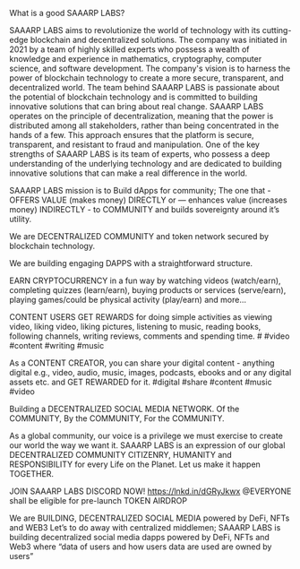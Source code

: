 What is a good SAAARP LABS?

SAAARP LABS aims to revolutionize the world of technology with its cutting-edge blockchain and decentralized solutions. The company was initiated in 2021 by a team of highly skilled experts who possess a wealth of knowledge and experience in mathematics, cryptography, computer science, and software development. The company's vision is to harness the power of blockchain technology to create a more secure, transparent, and decentralized world. The team behind SAAARP LABS is passionate about the potential of blockchain technology and is committed to building innovative solutions that can bring about real change. SAAARP LABS operates on the principle of decentralization, meaning that the power is distributed among all stakeholders, rather than being concentrated in the hands of a few. This approach ensures that the platform is secure, transparent, and resistant to fraud and manipulation. One of the key strengths of SAAARP LABS is its team of experts, who possess a deep understanding of the underlying technology and are dedicated to building innovative solutions that can make a real difference in the world.

SAAARP LABS mission is to Build dApps for community; The one that - OFFERS VALUE (makes money) DIRECTLY or — enhances value (increases money) INDIRECTLY - to COMMUNITY and builds sovereignty around it’s utility. 

We are DECENTRALIZED COMMUNITY and token network secured by blockchain technology.


We are building engaging DAPPS with a straightforward structure.


EARN CRYPTOCURRENCY in a fun way by watching videos (watch/earn), completing quizzes (learn/earn), buying products or services (serve/earn), playing games/could be physical activity (play/earn) and more…


CONTENT USERS GET REWARDS for doing simple activities as viewing video, liking video, liking pictures, listening to music, reading books, following channels, writing reviews, comments and spending time. # #video #content #writing #music


As a CONTENT CREATOR, you can share your digital content - anything digital e.g., video, audio, music, images, podcasts, ebooks and or any digital assets etc. and GET REWARDED for it. #digital #share #content #music #video

Building a
DECENTRALIZED SOCIAL MEDIA NETWORK.
Of the COMMUNITY,
By the COMMUNITY,
For the COMMUNITY.


As a global community, our voice is a privilege we must exercise to create our world the way we want it. SAAARP LABS is an expression of our global DECENTRALIZED COMMUNITY CITIZENRY, HUMANITY and RESPONSIBILITY for every Life on the Planet. Let us make it happen TOGETHER. 

JOIN SAAARP LABS DISCORD NOW!
https://lnkd.in/dGRyJkwx
@EVERYONE shall be eligible for pre-launch TOKEN AIRDROP

We are BUILDING, DECENTRALIZED SOCIAL MEDIA powered by DeFi, NFTs and WEB3
Let’s to do away with centralized middlemen; SAAARP LABS is building decentralized social media dapps powered by DeFi, NFTs and Web3 where “data of users and how users data are used are owned by users” 
